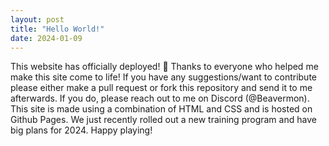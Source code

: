```yaml
---
layout: post
title: "Hello World!"
date: 2024-01-09
---
```


This website has officially deployed! 🎉 Thanks to everyone who helped me make this site come to life! If you have any suggestions/want to contribute please either make a pull request or fork this repository and send it to me afterwards. If you do, please reach out to me on Discord (@Beavermon). This site is made using a combination of HTML and CSS and is hosted on Github Pages. We just recently rolled out a new training program and have big plans for 2024. Happy playing!
